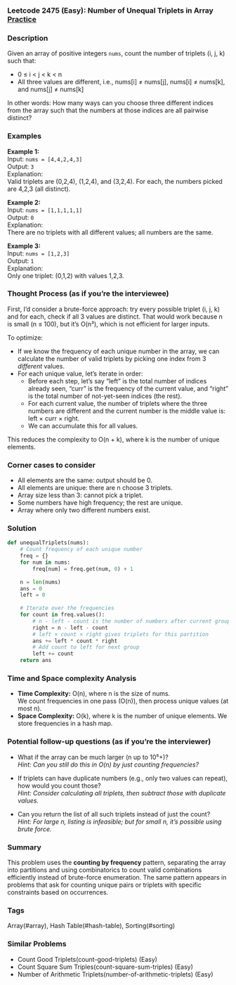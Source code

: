 ### Leetcode 2475 (Easy): Number of Unequal Triplets in Array [Practice](https://leetcode.com/problems/number-of-unequal-triplets-in-array)

### Description  
Given an array of positive integers `nums`, count the number of triplets (i, j, k) such that:
- 0 ≤ i < j < k < n
- All three values are different, i.e., nums[i] ≠ nums[j], nums[i] ≠ nums[k], and nums[j] ≠ nums[k]

In other words: How many ways can you choose three different indices from the array such that the numbers at those indices are all pairwise distinct?

### Examples  

**Example 1:**  
Input: `nums = [4,4,2,4,3]`  
Output: `3`  
Explanation:  
Valid triplets are (0,2,4), (1,2,4), and (3,2,4). For each, the numbers picked are 4,2,3 (all distinct).

**Example 2:**  
Input: `nums = [1,1,1,1,1]`  
Output: `0`  
Explanation:  
There are no triplets with all different values; all numbers are the same.

**Example 3:**  
Input: `nums = [1,2,3]`  
Output: `1`  
Explanation:  
Only one triplet: (0,1,2) with values 1,2,3.

### Thought Process (as if you’re the interviewee)  
First, I’d consider a brute-force approach: try every possible triplet (i, j, k) and for each, check if all 3 values are distinct. That would work because n is small (n ≤ 100), but it’s O(n³), which is not efficient for larger inputs.

To optimize:
- If we know the frequency of each unique number in the array, we can calculate the number of valid triplets by picking one index from 3 *different* values.
- For each unique value, let’s iterate in order:  
  * Before each step, let’s say “left” is the total number of indices already seen, “curr” is the frequency of the current value, and “right” is the total number of not-yet-seen indices (the rest).
  * For each current value, the number of triplets where the three numbers are different and the current number is the middle value is: left × curr × right.
  * We can accumulate this for all values.

This reduces the complexity to O(n + k), where k is the number of unique elements.

### Corner cases to consider  
- All elements are the same: output should be 0.
- All elements are unique: there are n choose 3 triplets.
- Array size less than 3: cannot pick a triplet.
- Some numbers have high frequency; the rest are unique.
- Array where only two different numbers exist.

### Solution

```python
def unequalTriplets(nums):
    # Count frequency of each unique number
    freq = {}
    for num in nums:
        freq[num] = freq.get(num, 0) + 1
    
    n = len(nums)
    ans = 0
    left = 0
    
    # Iterate over the frequencies
    for count in freq.values():
        # n - left - count is the number of numbers after current group
        right = n - left - count
        # left × count × right gives triplets for this partition
        ans += left * count * right
        # Add count to left for next group
        left += count
    return ans
```

### Time and Space complexity Analysis  

- **Time Complexity:** O(n), where n is the size of nums.  
  We count frequencies in one pass (O(n)), then process unique values (at most n).
- **Space Complexity:** O(k), where k is the number of unique elements.
  We store frequencies in a hash map.

### Potential follow-up questions (as if you’re the interviewer)  

- What if the array can be much larger (n up to 10⁵+)?  
  *Hint: Can you still do this in O(n) by just counting frequencies?*

- If triplets can have duplicate numbers (e.g., only two values can repeat), how would you count those?  
  *Hint: Consider calculating all triplets, then subtract those with duplicate values.*

- Can you return the list of all such triplets instead of just the count?  
  *Hint: For large n, listing is infeasible; but for small n, it’s possible using brute force.*

### Summary
This problem uses the **counting by frequency** pattern, separating the array into partitions and using combinatorics to count valid combinations efficiently instead of brute-force enumeration. The same pattern appears in problems that ask for counting unique pairs or triplets with specific constraints based on occurrences.

### Tags
Array(#array), Hash Table(#hash-table), Sorting(#sorting)

### Similar Problems
- Count Good Triplets(count-good-triplets) (Easy)
- Count Square Sum Triples(count-square-sum-triples) (Easy)
- Number of Arithmetic Triplets(number-of-arithmetic-triplets) (Easy)
